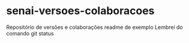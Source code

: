 # senai-versoes-colaboracoes
Repositório de versões e colaborações 
readme de exemplo
Lembrei do comando git status
